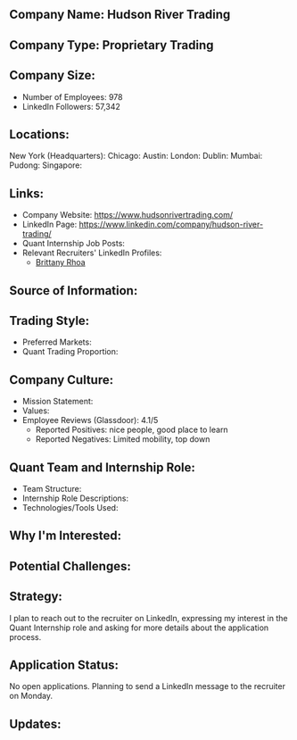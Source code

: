 ## Company Name: Hudson River Trading

## Company Type: Proprietary Trading

## Company Size:
- Number of Employees: 978
- LinkedIn Followers: 57,342

## Locations:
New York (Headquarters): 
Chicago: 
Austin: 
London: 
Dublin: 
Mumbai: 
Pudong: 
Singapore: 

## Links:
- Company Website: https://www.hudsonrivertrading.com/
- LinkedIn Page: https://www.linkedin.com/company/hudson-river-trading/
- Quant Internship Job Posts: 
- Relevant Recruiters' LinkedIn Profiles: 
  - [Brittany Rhoa](https://www.linkedin.com/in/brittany-rhoa/)

## Source of Information:

## Trading Style:
- Preferred Markets: 
- Quant Trading Proportion: 

## Company Culture:
- Mission Statement: 
- Values: 
- Employee Reviews (Glassdoor): 4.1/5
  - Reported Positives: nice people, good place to learn
  - Reported Negatives: Limited mobility, top down

## Quant Team and Internship Role:
- Team Structure: 
- Internship Role Descriptions: 
- Technologies/Tools Used: 

## Why I'm Interested:

## Potential Challenges: 

## Strategy:
I plan to reach out to the recruiter on LinkedIn, expressing my interest in the Quant Internship role and asking for more details about the application process.

## Application Status:
No open applications. Planning to send a LinkedIn message to the recruiter on Monday.

## Updates:
